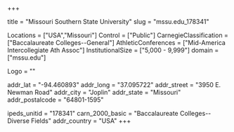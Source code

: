 
+++

title = "Missouri Southern State University"
slug = "mssu.edu_178341"

Locations = ["USA","Missouri"]
Control = ["Public"]
CarnegieClassification = ["Baccalaureate Colleges--General"]
AthleticConferences = ["Mid-America Intercollegiate Ath Assoc"]
InstitutionalSize = ["5,000 - 9,999"]
domain = ["mssu.edu"]

Logo = ""

addr_lat = "-94.460893"
addr_long = "37.095722"
addr_street = "3950 E. Newman Road"
addr_city = "Joplin"
addr_state = "Missouri"
addr_postalcode = "64801-1595"

ipeds_unitid = "178341"
carn_2000_basic = "Baccalaureate Colleges--Diverse Fields"
addr_country = "USA"
+++
    
